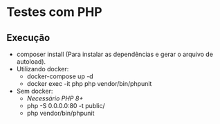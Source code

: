 # Testes com PHP
## Execução
- composer install (Para instalar as dependências e gerar o arquivo de autoload).
- Utilizando docker:
  - docker-compose up -d
  - docker exec -it php php vendor/bin/phpunit
- Sem docker:
  - *Necessário PHP 8+* 
  - php -S 0.0.0.0:80 -t public/
  - php vendor/bin/phpunit
